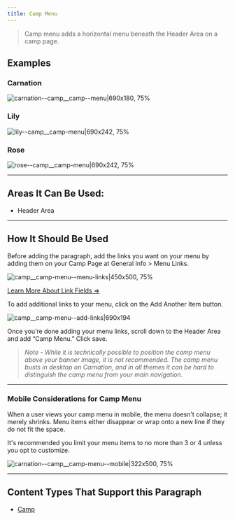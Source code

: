 ```yaml
---
title: Camp Menu
---
```



> Camp menu adds a horizontal menu beneath the Header Area on a camp page.

## Examples
### Carnation
![carnation--camp__camp--menu|690x180, 75%](upload://yEu9UFLnGp7gH7aUeWphadUFzvC.jpeg)

### Lily
![lily--camp__camp-menu|690x242, 75%](upload://8on2aI5cwXvu3scx8lkYVV8J5VM.jpeg)
### Rose
![rose--camp__camp-menu|690x242, 75%](upload://P1Snx7VCshybWHdZnlohJqRCbo.jpeg)

---

## Areas It Can Be Used:

* Header Area

---

## How It Should Be Used

Before adding the paragraph, add the links you want on your menu by adding them on your Camp Page at General Info > Menu Links.

![camp__camp-menu--menu-links|450x500, 75%](upload://5mbjiHKdjq05hhVSvVIpFPVYbxu.png)

[Learn More About Link Fields ⇒](https://community.openymca.org/t/content-editing-basics-open-y-user-docs/732)

To add additional links to your menu, click on the Add Another Item button.

![camp__camp-menu--add-links|690x194](upload://rJL5XswzqmWEFTEGhkkyr9MOk9N.gif)

Once you’re done adding your menu links, scroll down to the Header Area and add “Camp Menu.” Click save.

> *Note - While it is technically possible to position the camp menu above your banner image, it is not recommended. The camp menu busts in desktop on Carnation, and in all themes it can be hard to distinguish the camp menu from your main navigation.*

---

### Mobile Considerations for Camp Menu

When a user views your camp menu in  mobile, the menu doesn't collapse; it merely shrinks. Menu items either disappear or wrap onto a new line if they do not fit the space.

It's recommended you limit your menu items to no more than 3 or 4 unless you opt to customize.

![carnation--camp__camp-menu--mobile|322x500, 75%](upload://hDr88t6d3ea0K3XoELLcOEkh2OK.jpeg)



---
## Content Types That Support this Paragraph

* [Camp](../content-types/camp.md)